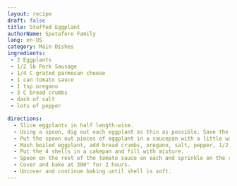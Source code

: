 ```yaml
---
layout: recipe
draft: false
title: Stuffed Eggplant
authorName: Spatafore Family
lang: en-US
category: Main Dishes
ingredients:
 - 2 Eggplants
 - 1/2 lb Pork Sausage
 - 1/4 C grated parmesan cheese
 - 1 can tomato sauce
 - 1 tsp oregano
 - 3 C bread crumbs
 - dash of salt
 - lots of pepper

directions:
  - Slice eggplants in half length-wise.
  - Using a spoon, dig out each eggplant as thin as possible. Save the shells to refill.
  - Put the spoon out pieces of eggplant in a saucepan with a little water and boil until soft.
  - Mash boiled eggplant, add bread crumbs, oregano, salt, pepper, 1/2 of the cheese, 1/2 of the tomato sauce and the sausage. Mix together.
  - Put the 4 shells in a cakepan and fill with mixture.
  - Spoon on the rest of the tomato sauce on each and sprinkle on the rest of the cheese.
  - Cover and bake at 300° for 2 hours.
  - Uncover and continue baking until shell is soft.
---
```

